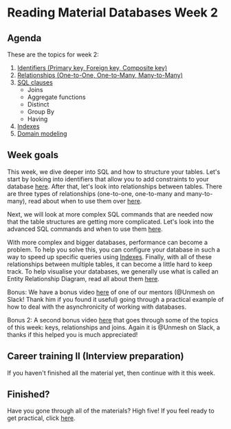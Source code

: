 # Reading Material Databases Week 2

## Agenda

These are the topics for week 2:

1. [Identifiers (Primary key, Foreign key, Composite key)](https://hackyourfuture.github.io/study/#/databases/sql/identifiers)
2. [Relationships (One-to-One, One-to-Many, Many-to-Many)](https://hackyourfuture.github.io/study/#/databases/sql/relationships)
3. [SQL clauses](https://hackyourfuture.github.io/study/#/databases/sql/advanced-sql)
    - Joins
    - Aggregate functions
    - Distinct
    - Group By
    - Having
4. [Indexes](https://hackyourfuture.github.io/study/#/databases/sql/indexes)
5. [Domain modeling](https://hackyourfuture.github.io/study/#/databases/sql/domain-modeling)

## Week goals

This week, we dive deeper into SQL and how to structure your tables. Let's start by looking into identifiers that allow you to add constraints to your database [here](https://hackyourfuture.github.io/study/#/databases/sql/identifiers). After that, let's look into relationships between tables. There are three types of relationships (one-to-one, one-to-many and many-to-many), read about when to use them over [here](https://hackyourfuture.github.io/study/#/databases/sql/relationships).

Next, we will look at more complex SQL commands that are needed now that the table structures are getting more complicated. Let's look into the advanced SQL commands and when to use them [here](https://hackyourfuture.github.io/study/#/databases/sql/advanced-sql).

With more complex and bigger databases, performance can become a problem. To help you solve this, you can configure your database in such a way to speed up specific queries using [Indexes](https://hackyourfuture.github.io/study/#/databases/sql/indexes). Finally, with all of these relationships between multiple tables, it can become a little hard to keep track. To help visualise your databases, we generally use what is called an Entity Relationship Diagram, read all about them [here](https://hackyourfuture.github.io/study/#/databases/sql/domain-modeling).

Bonus: We have a bonus video [here](https://www.youtube.com/watch?v=8yIuyUum3XU) of one of our mentors (@Unmesh on Slack! Thank him if you found it useful) going through a practical example of how to deal with the asynchronicity of working with databases.

Bonus 2: A second bonus video [here](https://www.youtube.com/watch?v=H08wAwrWEec) that goes through some of the topics of this week: keys, relationships and joins. Again it is @Unmesh on Slack, a thanks if this helped you is much appreciated!

## Career training II (Interview preparation)
If you haven't finished all the material yet, then continue with it this week.

## Finished?

Have you gone through all of the materials? High five! If you feel ready to get practical, click [here](./MAKEME.md).
